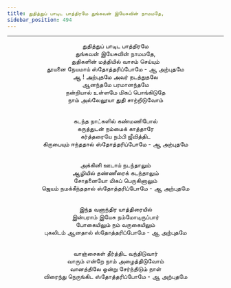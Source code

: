 ```yaml
---
title: துதித்துப் பாடிட பாத்திரமே துங்கவன் இயேசுவின் நாமமதே,
sidebar_position: 494
---
```


---
<center>
துதித்துப் பாடிட பாத்திரமே<br/>
துங்கவன் இயேசுவின் நாமமதே,<br/>
துதிகளின் மத்தியில் வாசம் செய்யும்<br/>
தூயனை நேயமாய் ஸ்தோத்தரிப்போமே        - ஆ அற்புதமே<br/>
ஆ ! அற்புதமே அவர் நடத்துதலே<br/>
ஆனந்தமே பரமானந்தமே<br/>
நன்றியால் உள்ளமே மிகப் பொங்கிடுதே<br/>
நாம் அல்லேலூயா துதி சாற்றிடுவோம்<br/><br/>

கடந்த நாட்களில் கண்மணிபோல்<br/>
கருத்துடன் நம்மைக் காத்தாரே<br/>
கர்த்தரையே நம்பி ஜீவித்திட<br/>
கிருபையும் ஈந்ததால் ஸ்தோத்தரிப்போமே    - ஆ அற்புதமே<br/><br/>

அக்கினி ஊடாய் நடந்தாலும்<br/>
ஆழியில் தண்ணீரைக் கடந்தாலும்<br/>
சோதனையோ மிகப் பெருகினாலும்<br/>
ஜெயம் நமக்கீந்ததால் ஸ்தோத்தரிப்போமே    - ஆ அற்புதமே<br/><br/>

இந்த வனாந்திர யாத்திரையில்<br/>
இன்பராம் இயேசு நம்மோடிருப்பார்<br/>
போகையிலும் நம் வருகையிலும்<br/>
புகலிடம் ஆனதால் ஸ்தோத்தரிப்போமே        - ஆ அற்புதமே<br/><br/>

வாஞ்சைகள் தீர்த்திட வந்திடுவார்<br/>
வாரும் என்றே நாம் அழைத்திடுவோம்<br/>
வானத்திலே ஒன்று சேர்ந்திடும் நாள்<br/>
விரைந்து நெருங்கிட ஸ்தோத்தரிப்போமே    - ஆ அற்புதமே
</center>